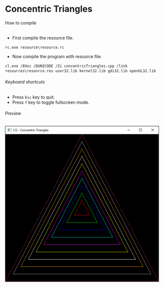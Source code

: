 Concentric Triangles
===================

###### How to compile

- First compile the resource file.

```
rc.exe resource\resource.rc
```

- Now compile the program with resource file.

```
cl.exe /EHsc /DUNICODE /Zi concentricTriangles.cpp /link resources\resource.res user32.lib kernel32.lib gdi32.lib openGL32.lib
```

###### Keyboard shortcuts
- Press ```Esc``` key to quit.
- Press ```f``` key to toggle fullscreen mode.

###### Preview
![concentricTriangles][concentricTriangles-image]

<!-- Image declaration -->

[concentricTriangles-image]: ./preview/concentricTriangles.png "Concentric Triangles"
